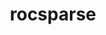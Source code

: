 ---
title: "rocsparse"
layout: cache
categories: [package, develop]
meta: {"compilers": ["gcc@=11.4.0", "gcc@=13.2.0"], "num_specs": 15, "num_specs_by_stack": {"e4s": 8, "ml-linux-x86_64-rocm": 7, "root": 15}, "oss": ["ubuntu22.04", "ubuntu24.04"], "platforms": ["linux"], "stacks": ["e4s", "ml-linux-x86_64-rocm", "root"], "targets": ["x86_64_v3"], "versions": ["6.1.2", "6.3.2"]}
spec_details: [{"compiler": "gcc@=11.4.0", "hash": "4nuhzyjtlvm4axwozwar3mo3xjkf7ogj", "os": "ubuntu22.04", "platform": "linux", "size": "-", "stacks": ["e4s", "root"], "target": "x86_64_v3", "variants": ["amdgpu_target=auto", "~asan", "build_system=cmake", "build_type=Release", "generator=make", "~ipo", "~test"], "versions": ["6.3.2"]}, {"compiler": "gcc@=13.2.0", "hash": "4pkpteaddsqc7vgvl7uarawcqlk7veqj", "os": "ubuntu24.04", "platform": "linux", "size": "-", "stacks": ["ml-linux-x86_64-rocm", "root"], "target": "x86_64_v3", "variants": ["amdgpu_target=gfx90a", "~asan", "build_system=cmake", "build_type=Release", "generator=make", "~ipo", "~test"], "versions": ["6.1.2"]}, {"compiler": "gcc@=11.4.0", "hash": "7aj3en73m52ixw7caehdwj5pfvxelh56", "os": "ubuntu22.04", "platform": "linux", "size": "-", "stacks": ["e4s", "root"], "target": "x86_64_v3", "variants": ["amdgpu_target=auto", "~asan", "build_system=cmake", "build_type=Release", "generator=make", "~ipo", "~test"], "versions": ["6.3.2"]}, {"compiler": "gcc@=11.4.0", "hash": "af45au3rtv2abvunh5onpcchmt6zpsqu", "os": "ubuntu22.04", "platform": "linux", "size": "-", "stacks": ["e4s", "root"], "target": "x86_64_v3", "variants": ["amdgpu_target=auto", "~asan", "build_system=cmake", "build_type=Release", "generator=make", "~ipo", "~test"], "versions": ["6.3.2"]}, {"compiler": "gcc@=11.4.0", "hash": "b2ljse5xo63oxi7veknogkbtgzduvxog", "os": "ubuntu22.04", "platform": "linux", "size": "-", "stacks": ["e4s", "root"], "target": "x86_64_v3", "variants": ["amdgpu_target=auto", "~asan", "build_system=cmake", "build_type=Release", "generator=make", "~ipo", "~test"], "versions": ["6.3.2"]}, {"compiler": "gcc@=11.4.0", "hash": "des6lntqhn5fibrnn6n6bvyshsecseyb", "os": "ubuntu22.04", "platform": "linux", "size": "-", "stacks": ["e4s", "root"], "target": "x86_64_v3", "variants": ["amdgpu_target=auto", "~asan", "build_system=cmake", "build_type=Release", "generator=make", "~ipo", "~test"], "versions": ["6.3.2"]}, {"compiler": "gcc@=11.4.0", "hash": "etapdvh3dpvin2znmd6vubggvqaxsfif", "os": "ubuntu22.04", "platform": "linux", "size": "-", "stacks": ["e4s", "root"], "target": "x86_64_v3", "variants": ["amdgpu_target=auto", "~asan", "build_system=cmake", "build_type=Release", "generator=make", "~ipo", "~test"], "versions": ["6.3.2"]}, {"compiler": "gcc@=13.2.0", "hash": "gp3mwiibfhpxrsme7n6npjwtfqjm6v76", "os": "ubuntu24.04", "platform": "linux", "size": "-", "stacks": ["ml-linux-x86_64-rocm", "root"], "target": "x86_64_v3", "variants": ["amdgpu_target=gfx90a", "~asan", "build_system=cmake", "build_type=Release", "generator=make", "~ipo", "~test"], "versions": ["6.1.2"]}, {"compiler": "gcc@=13.2.0", "hash": "jcerxas22c2svdh25utzm64kprlhja25", "os": "ubuntu24.04", "platform": "linux", "size": "-", "stacks": ["ml-linux-x86_64-rocm", "root"], "target": "x86_64_v3", "variants": ["amdgpu_target=gfx90a", "~asan", "build_system=cmake", "build_type=Release", "generator=make", "~ipo", "~test"], "versions": ["6.1.2"]}, {"compiler": "gcc@=13.2.0", "hash": "ntk4y6norjjpvjuwfxw6p64g33rg2xk2", "os": "ubuntu24.04", "platform": "linux", "size": "-", "stacks": ["ml-linux-x86_64-rocm", "root"], "target": "x86_64_v3", "variants": ["amdgpu_target=gfx90a", "~asan", "build_system=cmake", "build_type=Release", "generator=make", "~ipo", "~test"], "versions": ["6.1.2"]}, {"compiler": "gcc@=11.4.0", "hash": "pexl5i4bv7pxavmwzc67h3lpt7b3dxho", "os": "ubuntu22.04", "platform": "linux", "size": "-", "stacks": ["e4s", "root"], "target": "x86_64_v3", "variants": ["amdgpu_target=auto", "~asan", "build_system=cmake", "build_type=Release", "generator=make", "~ipo", "~test"], "versions": ["6.3.2"]}, {"compiler": "gcc@=11.4.0", "hash": "ppm6xk3wt2qkbdljz7x7zzihcl5cy33e", "os": "ubuntu22.04", "platform": "linux", "size": "-", "stacks": ["e4s", "root"], "target": "x86_64_v3", "variants": ["amdgpu_target=auto", "~asan", "build_system=cmake", "build_type=Release", "generator=make", "~ipo", "~test"], "versions": ["6.3.2"]}, {"compiler": "gcc@=13.2.0", "hash": "qh7lvzlzcp3bbux62ojqhg6v5aispk5o", "os": "ubuntu24.04", "platform": "linux", "size": "-", "stacks": ["ml-linux-x86_64-rocm", "root"], "target": "x86_64_v3", "variants": ["amdgpu_target=gfx90a", "~asan", "build_system=cmake", "build_type=Release", "generator=make", "~ipo", "~test"], "versions": ["6.1.2"]}, {"compiler": "gcc@=13.2.0", "hash": "r4cxr4tzukrtel77z53w2uz4gvq6s64z", "os": "ubuntu24.04", "platform": "linux", "size": "-", "stacks": ["ml-linux-x86_64-rocm", "root"], "target": "x86_64_v3", "variants": ["amdgpu_target=gfx90a", "~asan", "build_system=cmake", "build_type=Release", "generator=make", "~ipo", "~test"], "versions": ["6.1.2"]}, {"compiler": "gcc@=13.2.0", "hash": "tgupenxap7dhk6e67s7wsvukfnurisai", "os": "ubuntu24.04", "platform": "linux", "size": "-", "stacks": ["ml-linux-x86_64-rocm", "root"], "target": "x86_64_v3", "variants": ["amdgpu_target=gfx90a", "~asan", "build_system=cmake", "build_type=Release", "generator=make", "~ipo", "~test"], "versions": ["6.1.2"]}]
---